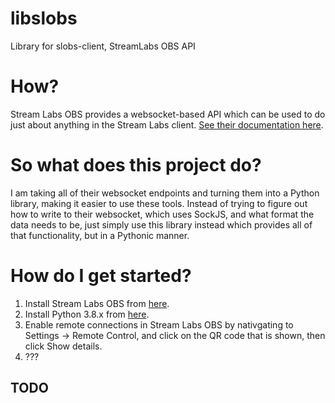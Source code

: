 # libslobs
Library for slobs-client, StreamLabs OBS API

# How?
Stream Labs OBS provides a websocket-based API which can be used to do just about anything in the Stream Labs client. [See their documentation here](https://stream-labs.github.io/streamlabs-obs-api-docs/docs/index.html).

# So what does this project do?
I am taking all of their websocket endpoints and turning them into a Python library, making it easier to use these tools. Instead of trying to figure out how to write to their websocket, which uses SockJS, and what format the data needs to be, just simply use this library instead which provides all of that functionality, but in a Pythonic manner.

# How do I get started?
1. Install Stream Labs OBS from [here](https://streamlabs.com/streamlabs-obs).
2. Install Python 3.8.x from [here](https://www.python.org/downloads/).
2. Enable remote connections in Stream Labs OBS by nativgating to Settings -> Remote Control, and click on the QR code that is shown, then click Show details.
3. ???
## TODO
